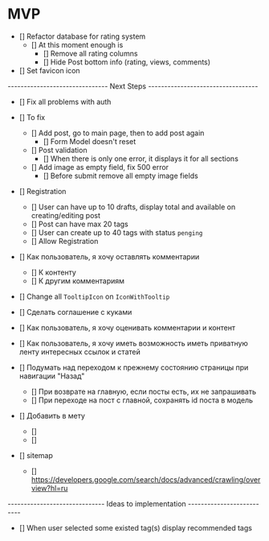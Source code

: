 # MVP
- [] Refactor database for rating system
    - [] At this moment enough is
        - [] Remove all rating columns
        - [] Hide Post bottom info (rating, views, comments)
- [] Set favicon icon

------------------------------- Next Steps ----------------------------------
- [] Fix all problems with auth
- [] To fix
    - [] Add post, go to main page, then to add post again
        - [] Form Model doesn't reset
    - [] Post validation
        - [] When there is only one error, it displays it for all sections
    - [] Add image as empty field, fix 500 error
        - [] Before submit remove all empty image fields

- [] Registration
    - [] User can have up to 10 drafts, display total and available on creating/editing post
    - [] Post can have max 20 tags
    - [] User can create up to 40 tags with status `penging`
    - [] Allow Registration

- [] Как пользователь, я хочу оставлять комментарии
    - [] К контенту
    - [] К другим комментариям

- [] Change all `TooltipIcon` on `IconWithTooltip`

- [] Сделать соглашение с куками

- [] Как пользователь, я хочу оценивать комментарии и контент

- [] Как пользователь, я хочу иметь возможность иметь приватную ленту интересных ссылок и статей

- [] Подумать над переходом к прежнему состоянию страницы при навигации "Назад"
    - [] При возврате на главную, если посты есть, их не запрашивать
    - [] При переходе на пост с главной, сохранять id поста в модель

- [] Добавить в мету
    - [] <meta name="description" content="60.2k votes, 19.0k comments. 32.5m members in the AskReddit community.
      r/AskReddit is the place to ask and answer thought-provoking questions.">
    - [] <link rel="canonical"
      href="https://www.reddit.com/r/AskReddit/comments/ntofxm/what_the_scariest_true_story_you_know/">
- [] sitemap
    - [] https://developers.google.com/search/docs/advanced/crawling/overview?hl=ru
    
------------------------------ Ideas to implementation --------------------------
- [] When user selected some existed tag(s) display recommended tags